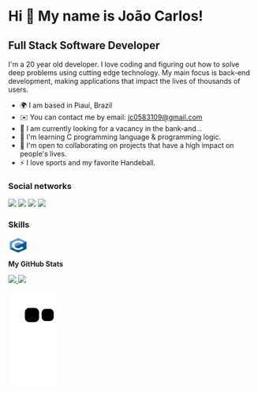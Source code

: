 Hi 👋 My name is João Carlos!
==========================

Full Stack Software Developer
-----------------------------

I'm a 20 year old developer. I love coding and figuring out how to solve deep problems using cutting edge technology. My main focus is back-end development, making applications that impact the lives of thousands of users.

* 🌍 I am based in Piaui, Brazil
* ✉️ You can contact me by email: jc0583109@gmail.com
* 🚀 I am currently looking for a vacancy in the bank-and...
* 🧠 I'm learning C programming language & programming logic.
* 🤝 I'm open to collaborating on projects that have a high impact on people's lives.
* ⚡ I love sports and my favorite Handeball.


### Social networks

<div> 
  <a href="https://instagram.com/_joaocarlos_777" target="_blank"><img src="https://img.shields.io/badge/-Instagram-%23E4405F?style=for-the-badge&logo=instagram&logoColor=white" target="_blank"></a>
  <a href="https://api.whatsapp.com/send?phone=5586995920227&text=Oii%20%2C%20Salvei%20aqui%20(seu%20nome)" target="_blank"><img src="https://img.shields.io/badge/WhatsApp-25D366?style=for-the-badge&logo=whatsapp&logoColor=white" target="_blank"></a>
  <a href = "mailto:jc0583109@gmail.com"><img src="https://img.shields.io/badge/-Gmail-%23333?style=for-the-badge&logo=gmail&logoColor=white" target="_blank"></a>
  <a href="https://www.linkedin.com/in/joão-carlos-064119236" target="_blank"><img src="https://img.shields.io/badge/-LinkedIn-%230077B5?style=for-the-badge&logo=linkedin&logoColor=white" target="_blank"></a>
</div>

### Skills

  <img align="center" alt="Rafa-Python" height="30" width="40" src="https://raw.githubusercontent.com/devicons/devicon/master/icons/c/c-original.svg">


<b>My GitHub Stats</b>


<div align="left">
<a href="https://github.com/Joaocarlooos">
<img height="180em" src="https://github-readme-stats.vercel.app/api?username=Joaocarlooos&show_icons=true&theme=transparent&include_all_commits=true&count_private=true"/>
<img height="180em" src="https://github-readme-stats.vercel.app/api/top-langs/?username=Joaocarlooos&layout=compact&langs_count=7&theme=transparent"/>
</div>

  ![Snake animation](https://github.com/rafaballerini/rafaballerini/blob/output/github-contribution-grid-snake.svg)
 
</div>
